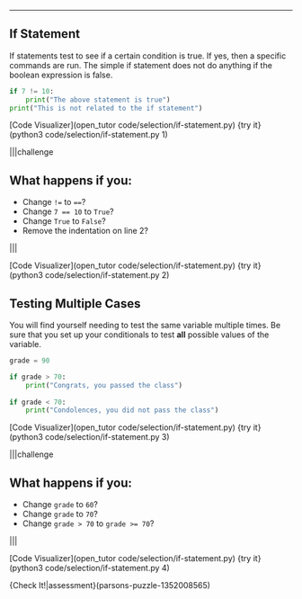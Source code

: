 ----------

## If Statement

If statements test to see if a certain condition is true. If yes, then a specific commands are run. The simple if statement does not do anything if the boolean expression is false.

```python
if 7 != 10:
    print("The above statement is true")
print("This is not related to the if statement")
```

[Code Visualizer](open_tutor code/selection/if-statement.py)
{try it}(python3 code/selection/if-statement.py 1)

|||challenge
## What happens if you:
* Change `!=` to `==`?
* Change `7 == 10` to `True`?
* Change `True` to `False`?
* Remove the indentation on line 2?

|||

[Code Visualizer](open_tutor code/selection/if-statement.py)
{try it}(python3 code/selection/if-statement.py 2)

## Testing Multiple Cases

You will find yourself needing to test the same variable multiple times. Be sure that you set up your conditionals to test **all** possible values of the variable.

```python
grade = 90

if grade > 70:
    print("Congrats, you passed the class")
    
if grade < 70:
    print("Condolences, you did not pass the class")
```

[Code Visualizer](open_tutor code/selection/if-statement.py)
{try it}(python3 code/selection/if-statement.py 3)

|||challenge
## What happens if you:
* Change `grade` to `60`?
* Change `grade` to `70`?
* Change `grade > 70` to `grade >= 70`?

|||

[Code Visualizer](open_tutor code/selection/if-statement.py)
{try it}(python3 code/selection/if-statement.py 4)

{Check It!|assessment}(parsons-puzzle-1352008565)

